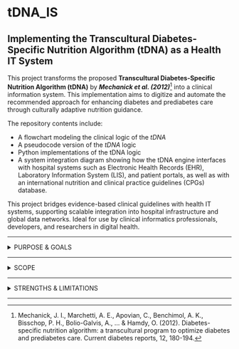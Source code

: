 # tDNA_IS
## Implementing the Transcultural Diabetes-Specific Nutrition Algorithm (tDNA) as a Health IT System

This project transforms the proposed **Transcultural Diabetes-Specific Nutrition Algorithm (tDNA)** by **_Mechanick et al. (2012)_**[^1]  into a clinical information system. This implementation aims to digitize and automate the recommended approach for enhancing diabetes and prediabetes care through culturally adaptive nutrition guidance. 

The repository contents include:
- A flowchart modeling the clinical logic of the _tDNA_
- A pseudocode version of the _tDNA_ logic
- Python implementations of the tDNA logic
- A system integration diagram showing how the tDNA engine interfaces with hospital systems such as Electronic Health Records (EHR), Laboratory Information System (LIS), and patient portals, as well as with an international nutrition and clinical practice guidelines (CPGs) database. 

This project bridges evidence-based clinical guidelines with health IT systems, supporting scalable integration into hospital infrastructure and global data networks. Ideal for use by clinical informatics professionals, developers, and researchers in digital health.
_________________



<details>
<summary>PURPOSE & GOALS</summary>
  
### Purpose & Goals
  
#### Purpose
The purpose of the tDNA is to address the gap in the efficacy of nutritional guidelines when applied to a variety of ethnocultural population classifications by considering genetic, cultural, and regional factors in diabetes care. Many diabetes nutritional and lifestyle CPGs originate from research made in developed countries with an often undiversified pool of subjects. We know that some populations have a higher risk of certain conditions than others. However, these variations are not always possible to include in generalized CPG research study outcomes.  
When transcultural factors are not weighted in the clinical decision processes, the "promised" effectiveness of the CPGs can be compromised.

>_Finally, CPGs may not be able to be generalized for all patients or populations. Patient age, gender, and genomics, as well as culture, customs, and environment, must be factored into any decision to apply a particular recommendation to a particular patient in particular settings (Mechanick et al., 2012)_

#### Goals
As noted by _Mechanick et al. (2012)_
>_The tDNA is intended to:_
>1) _increase awareness of the benefits of nutritional interventions for patients with T2D and prediabetes;_
>2) _encourage healthy dietary patterns that accommodate regional differences in genetic factors, lifestyles, foods, and cultures;_ 
>3) _enhance the implementation of existing CPGs for T2D and prediabetes management; and_ 
>4) _simplify nutritional therapy for ease of application and portability._

</details>

__________________



<details>
<summary>SCOPE</summary>

### Scope
Based on _Mechanick et al. (2012)_, this algorithm was designed for type 2 diabetes and prediabetes patients. _Mechanick et al_ recommend its use by Primary Care Physicians (PCPs) or equivalent and/or Registered Dietitians (RDNs).

The algorithm, as a decision-tree clinical tool, has been researched in outpatient environments. However, it could also be implemented on an inpatient basis. This inpatient format would probably have to include additional steps to integrate with the dining services system at the facility. This repo does not include that scenario. 

The whole purpose of this nutritional algorithm  is to be multiculturally adapted. _Mechanick_ has published other articles on applying the _tDNA_ in various regions, in addition to some algorithmic adaptations for certain populations.

Implementation locations:
- America
  - US, Brazil, Canada, Mexico, Panama
- Europe
  - The Netherlands, Spain
- Asia
  - China, Taiwan


Adapted version for:
- Southeast Asia 
  - Philippines, Indonesia, Malaysia, Singapore, and Thailand
- India

This repo does not include the adapted versions.

</details>

____________________



<details>
<summary>STRENGTHS & LIMITATIONS</summary>

### Strengths & Limitations

#### Strengths
##### Simple yet multifactorial personalized nutrition
The _tDNA_ contains a risk stratification process that filters CPGs based on multifactorial input and outputs of simple and individually relevant nutrition and lifestyle recommendations.  

##### Culturally-adapted improves patient adherence
Patient adherence is and will always be a significant barrier in patient care. Many other articles demonstrate the positive impact of saliency in treatment plans for more consistent patient adherence. By including culturally-relevant foods in the recommended diet, the tDNA can help ..... 

##### Compiled evidence-based guidelines 
In order to create the tDNA, _Mechanick et al._ compiled and adapted evidence-based nutritional recommendations from the American Association of Clinical Endocrinologists (AACE), the American Diabetes Association (ADA), and other international organizations.

##### Multinational health advice and usage
A task force integrated by internationally respected health care experts in diabetes and nutrition was created in order to provide data, culturally meaningful information, and expert opinion to guide algorithm development.

##### Ongoing collaborations and modifications 
After this initial publication of the tDNA, researchers and task force members have continued to collect transcultural data to create adapted versions that factor in differences within specific populations.

#### Limitations

##### Inequitable local adaptation capabilities
Despite the algorithm's best efforts to include a variety of transcultural factors in the stratification process, the overall gap in available information on underrepresented populations remains a significant challenge. 

Additionally, the article mentions the inequity of general nutrition education, both from an availability and cultural resistance perspective. 

Lastly, one of the algorithms' output recommendations includes diabetes-specific liquid meal formulas. These formulas are not always accessible to many patients. 

##### No HIS integration evidence 
As previously mentioned, the _tDNA_ is a decision-tree tool for clinicians, and it has not been formally converted into a health information system (HIS). Therefore, there is no current evidence of its efficacy in that format, nor the true needs and capabilities for integration into a hospital's information system.  

</details>

_______________________


[^1]: Mechanick, J. I., Marchetti, A. E., Apovian, C., Benchimol, A. K., Bisschop, P. H., Bolio-Galvis, A., ... & Hamdy, O. (2012). Diabetes-specific nutrition algorithm: a transcultural program to optimize diabetes and prediabetes care. Current diabetes reports, 12, 180-194.

